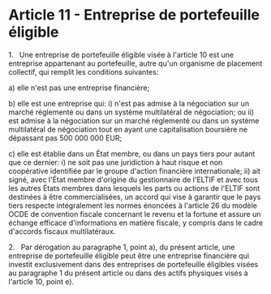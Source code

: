# Article 11 - Entreprise de portefeuille éligible


1.   Une entreprise de portefeuille éligible visée à l'article 10 est une entreprise appartenant au portefeuille, autre qu'un organisme de placement collectif, qui remplit les conditions suivantes:

a) elle n'est pas une entreprise financière;

b) elle est une entreprise qui: i) n'est pas admise à la négociation sur un marché réglementé ou dans un système multilatéral de négociation; ou ii) est admise à la négociation sur un marché réglementé ou dans un système multilatéral de négociation tout en ayant une capitalisation boursière ne dépassant pas 500 000 000 EUR;

c) elle est établie dans un État membre, ou dans un pays tiers pour autant que ce dernier: i) ne soit pas une juridiction à haut risque et non coopérative identifiée par le groupe d'action financière internationale; ii) ait signé, avec l'État membre d'origine du gestionnaire de l'ELTIF et avec tous les autres États membres dans lesquels les parts ou actions de l'ELTIF sont destinées à être commercialisées, un accord qui vise à garantir que le pays tiers respecte intégralement les normes énoncées à l'article 26 du modèle OCDE de convention fiscale concernant le revenu et la fortune et assure un échange efficace d'informations en matière fiscale, y compris dans le cadre d'accords fiscaux multilatéraux.

2.   Par dérogation au paragraphe 1, point a), du présent article, une entreprise de portefeuille éligible peut être une entreprise financière qui investit exclusivement dans des entreprises de portefeuille éligibles visées au paragraphe 1 du présent article ou dans des actifs physiques visés à l'article 10, point e).
